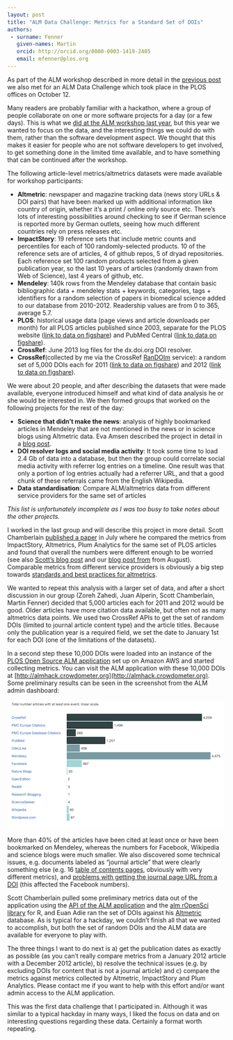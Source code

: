 ```yaml
---
layout: post
title: "ALM Data Challenge: Metrics for a Standard Set of DOIs"
authors:
 - surname: Fenner
   given-names: Martin
   orcid: http://orcid.org/0000-0003-1419-2405
   email: mfenner@plos.org
---
```


As part of the ALM workshop described in more detail in the [previous
post](http://blogs.plos.org/tech/risingtides/) we also met for an ALM
Data Challenge which took place in the PLOS offices on October 12.

Many readers are probably familiar with a hackathon, where a group of
people collaborate on one or more software projects for a day (or a few
days). This is what we [did at the ALM workshop last
year](https://sites.google.com/site/altmetricsworkshop/altmetrics-hackathon),
but this year we wanted to focus on the data, and the interesting things
we could do with them, rather than the software development aspect. We
thought that this makes it easier for people who are not software
developers to get involved, to get something done in the limited time
available, and to have something that can be continued after the
workshop.

The following article-level metrics/altmetrics datasets were made
available for workshop participants:

-   **Altmetric**: newspaper and magazine tracking data (news story URLs
    & DOI pairs) that have been marked up with additional information
    like country of origin, whether it’s a print / online only source
    etc. There’s lots of interesting possibilities around checking to
    see if German science is reported more by German outlets, seeing how
    much different countries rely on press releases etc.
-   **ImpactStory**: 19 reference sets that include metric counts and
    percentiles for each of 100 randomly-selected products. 10 of the
    reference sets are of articles, 4 of github repos, 5 of dryad
    repositories. Each reference set 100 random products selected from a
    given publication year, so the last 10 years of articles (randomly
    drawn from Web of Science), last 4 years of github, etc.
-   **Mendeley**: 140k rows from the Mendeley database that contain
    basic bibliographic data + mendeley stats + keywords, categories,
    tags + identifiers for a random selection of papers in biomedical
    science added to our database from 2010-2012. Readership values are
    from 0 to 365, average 5.7.
-   **PLOS**: historical usage data (page views and article downloads
    per month) for all PLOS articles published since 2003, separate for
    the PLOS website ([link to data on
    figshare](%20http://dx.doi.org/10.6084/m9.figshare.816962)) and
    PubMed Central ([link to data on
    figshare](http://dx.doi.org/10.6084/m9.figshare.816961)).
-   **CrossRef**: June 2013 log files for the dx.doi.org DOI resolver.
-   **CrossRef**(collected by me via the
    CrossRef [RanDOIm](http://random.labs.crossref.org/) service): a
    random set of 5,000 DOIs each for 2011 ([link to data on
    figshare](%20http://dx.doi.org/10.6084/m9.figshare.821209)) and 2012
    ([link to data on
    figshare](http://dx.doi.org/10.6084/m9.figshare.821213)).

We were about 20 people, and after describing the datasets that were
made available, everyone introduced himself and what kind of data
analysis he or she would be interested in. We then formed groups that
worked on the following projects for the rest of the day:

-   **Science that didn’t make the news**: analysis of highly bookmarked
    articles in Mendeley that are not mentioned in the news or in
    science blogs using Altmetric data. Eva Amsen described the project
    in detail in a [blog
    post](http://easternblot.net/2013/10/17/the-science-that-didnt-make-the-news/).
-   **DOI resolver logs and social media activity**: It took some time
    to load 2.4 Gb of data into a database, but then the group could
    correlate social media activity with referrer log entries on a
    timeline. One result was that only a portion of log entries actually
    had a referrer URL, and that a good chunk of these referrals came
    from the English Wikipedia.
-   **Data standardisation**: Compare ALM/altmetrics data from different
    service providers for the same set of articles

*This list is unfortunately incomplete as I was too busy to take notes
about the other projects.*

I worked in the last group and will describe this project in more
detail. Scott Chamberlain [published a
paper](http://dx.doi.org/10.3789/isqv25no2.2013.02) in July where he
compared the metrics from ImpactStory, Altmetrics, Plum Analytics for
the same set of PLOS articles and found that overall the numbers were
different enough to be worried (see also [Scott’s blog
post](http://ropensci.org/blog/2013/08/01/altmetrics/) and our [blog
post
from](http://blogs.plos.org/tech/apples-oranges-they-dont-compare/) from
August). Comparable metrics from different service providers is
obviously a big step towards [standards and best practices for
altmetrics](http://www.niso.org/topics/tl/altmetrics_initiative/).

We wanted to repeat this analysis with a larger set of data, and after a
short discussion in our group (Zoreh Zahedi, Juan Alperin, Scott
Chamberlain, Martin Fenner) decided that 5,000 articles each for 2011
and 2012 would be good. Older articles have more citation data
available, but often not as many altmetrics data points. We used two
CrossRef APIs to get the set of random DOIs (limited to journal article
content type) and the article titles. Because only the publication year
is a required field, we set the date to January 1st for each DOI (one of
the limitations of the datasets).

In a second step these 10,000 DOIs were loaded into an instance of the
[PLOS Open Source ALM
application](https://github.com/articlemetrics/alm) set up on Amazon AWS
and started collecting metrics. You can visit the ALM application with
these 10,000 DOIs at
[http://almhack.crowdometer.org](http://almhack.crowdometer.org). Some
preliminary results can be seen in the screenshot from the ALM admin
dashboard:

![almhack](/images/almhack.png)

More than 40% of the articles have been cited at least once or have been
bookmarked on Mendeley, whereas the numbers for Facebook, Wikipedia and
science blogs were much smaller. We also discovered some technical
issues, e.g. documents labeled as “journal article” that were clearly
something else (e.g. 16 [table of contents
pages](http://almhack.crowdometer.org/admin/articles?utf8=%E2%9C%93&query=table+of+contents),
obviously with very different metrics), and [problems with getting the
journal page URL from a
DOI](http://blog.martinfenner.org/2013/10/13/broken-dois/) (this
affected the Facebook numbers).

Scott Chamberlain pulled some preliminary metrics data out of the
application using the [API of the ALM
application](http://almhack.crowdometer.org/docs/API) and the [alm
rOpenSci library](http://ropensci.org/packages/alm.html) for R, and Euan
Adie ran the set of DOIs against his [Altmetric](http://altmetric.com)
database. As is typical for a hackday, we couldn’t finish all that we
wanted to accomplish, but both the set of random DOIs and the ALM data
are available for everyone to play with.

The three things I want to do next is a) get the publication dates as
exactly as possible (as you can’t really compare metrics from a January
2012 article with a December 2012 article), b) resolve the technical
issues (e.g. by excluding DOIs for content that is not a journal
article) and c) compare the metrics against metrics collected by
Altmetric, ImpactStory and Plum Analytics. Please contact me if you want
to help with this effort and/or want admin access to the ALM
application.

This was the first data challenge that I participated in. Although it
was similar to a typical hackday in many ways, I liked the focus on data
and on interesting questions regarding these data. Certainly a format
worth repeating.
